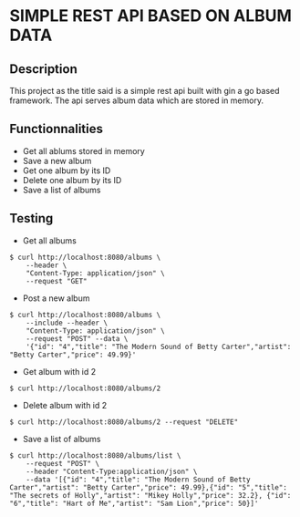 # SIMPLE REST API BASED ON ALBUM DATA

## Description
This project as the title said is a simple rest api built with gin a go based framework. The api serves album data which are stored in memory.

## Functionnalities
- Get all ablums stored in memory
- Save a new album
- Get one album by its ID
- Delete one album by its ID
- Save a list of albums


## Testing
- Get all albums
```shell
$ curl http://localhost:8080/albums \
    --header \
    "Content-Type: application/json" \
    --request "GET"
```

- Post a new album
```shell
$ curl http://localhost:8080/albums \
    --include --header \
    "Content-Type: application/json" \
    --request "POST" --data \
    '{"id": "4","title": "The Modern Sound of Betty Carter","artist": "Betty Carter","price": 49.99}'
``` 

- Get album with id 2
```shell
$ curl http://localhost:8080/albums/2
```

- Delete album with id 2
```shell
$ curl http://localhost:8080/albums/2 --request "DELETE"
```

- Save a list of albums
```shell
$ curl http://localhost:8080/albums/list \
    --request "POST" \
    --header "Content-Type:application/json" \
    --data '[{"id": "4","title": "The Modern Sound of Betty Carter","artist": "Betty Carter","price": 49.99},{"id": "5","title": "The secrets of Holly","artist": "Mikey Holly","price": 32.2}, {"id": "6","title": "Hart of Me","artist": "Sam Lion","price": 50}]'
```